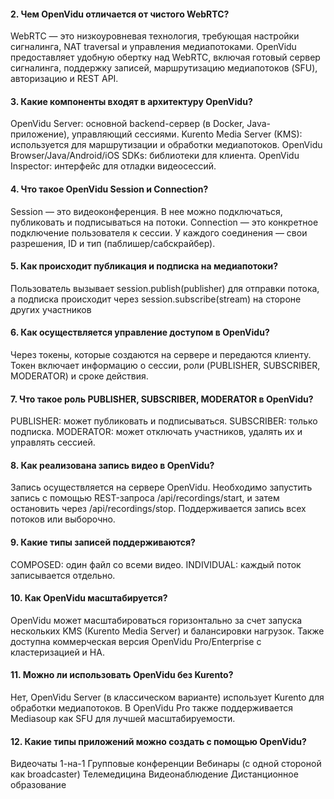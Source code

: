 #### 2. Чем OpenVidu отличается от чистого WebRTC?

WebRTC — это низкоуровневая технология, требующая настройки сигналинга, NAT traversal и управления медиапотоками.
OpenVidu предоставляет удобную обертку над WebRTC, включая готовый сервер сигналинга, поддержку записей, маршрутизацию медиапотоков (SFU), авторизацию и REST API.

#### 3. Какие компоненты входят в архитектуру OpenVidu?

OpenVidu Server: основной backend-сервер (в Docker, Java-приложение), управляющий сессиями.
Kurento Media Server (KMS): используется для маршрутизации и обработки медиапотоков.
OpenVidu Browser/Java/Android/iOS SDKs: библиотеки для клиента.
OpenVidu Inspector: интерфейс для отладки видеосессий.

#### 4. Что такое OpenVidu Session и Connection?

Session — это видеоконференция. В нее можно подключаться, публиковать и подписываться на потоки.
Connection — это конкретное подключение пользователя к сессии. У каждого соединения — свои разрешения, ID и тип (паблишер/сабскрайбер).

#### 5. Как происходит публикация и подписка на медиапотоки?

Пользователь вызывает session.publish(publisher) для отправки потока, а подписка происходит через session.subscribe(stream) на стороне других участников

#### 6. Как осуществляется управление доступом в OpenVidu?

Через токены, которые создаются на сервере и передаются клиенту. Токен включает информацию о сессии, роли (PUBLISHER, SUBSCRIBER, MODERATOR) и сроке действия.

#### 7. Что такое роль PUBLISHER, SUBSCRIBER, MODERATOR в OpenVidu?

PUBLISHER: может публиковать и подписываться.
SUBSCRIBER: только подписка.
MODERATOR: может отключать участников, удалять их и управлять сессией.

#### 8. Как реализована запись видео в OpenVidu?

Запись осуществляется на сервере OpenVidu. Необходимо запустить запись с помощью REST-запроса /api/recordings/start, и затем остановить через /api/recordings/stop. Поддерживается запись всех потоков или выборочно.

#### 9. Какие типы записей поддерживаются?

COMPOSED: один файл со всеми видео.
INDIVIDUAL: каждый поток записывается отдельно.

#### 10. Как OpenVidu масштабируется?

OpenVidu может масштабироваться горизонтально за счет запуска нескольких KMS (Kurento Media Server) и балансировки нагрузок. Также доступна коммерческая версия OpenVidu Pro/Enterprise с кластеризацией и HA.

#### 11. Можно ли использовать OpenVidu без Kurento?

Нет, OpenVidu Server (в классическом варианте) использует Kurento для обработки медиапотоков. В OpenVidu Pro также поддерживается Mediasoup как SFU для лучшей масштабируемости.

#### 12. Какие типы приложений можно создать с помощью OpenVidu?

Видеочаты 1-на-1
Групповые конференции
Вебинары (с одной стороной как broadcaster)
Телемедицина
Видеонаблюдение
Дистанционное образование




